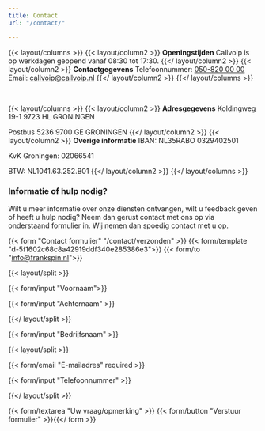 ```yaml
---
title: Contact
url: "/contact/"

---
```

{{< layout/columns >}}
{{< layout/column2 >}}
**Openingstijden**
Callvoip is op werkdagen geopend vanaf 08:30 tot 17:30.
{{</ layout/column2 >}}
{{< layout/column2 >}}
**Contactgegevens**
Telefoonnummer: [050-820 00 00](tel:+31508200000)
Email: [callvoip@callvoip.nl](https://www.callvoiptelefonie.nl/contact/contactgegevens/)
{{</ layout/column2 >}}
{{</ layout/columns >}}

<br>

{{< layout/columns >}}
{{< layout/column2 >}}
**Adresgegevens**
Koldingweg 19-1
9723 HL GRONINGEN

Postbus 5236
9700 GE GRONINGEN
{{</ layout/column2 >}}
{{< layout/column2 >}}
**Overige informatie**
IBAN: NL35RABO 0329402501

KvK Groningen: 02066541

BTW: NL1041.63.252.B01
{{</ layout/column2 >}}
{{</ layout/columns >}}

### Informatie of hulp nodig?

Wilt u meer informatie over onze diensten ontvangen, wilt u feedback geven of heeft u hulp nodig? Neem dan gerust contact met ons op via onderstaand formulier in. Wij nemen dan spoedig contact met u op.

{{< form "Contact formulier" "/contact/verzonden" >}}
{{< form/template "d-5f1602c68c8a42919ddf340e285386e3">}}
{{< form/to "info@frankspin.nl">}}

{{< layout/split >}}

{{< form/input "Voornaam">}}

{{< form/input "Achternaam" >}}

{{</ layout/split >}}

{{< form/input "Bedrijfsnaam" >}}

{{< layout/split >}}

{{< form/email "E-mailadres" required >}}

{{< form/input "Telefoonnummer" >}}

{{</ layout/split >}}

{{< form/textarea "Uw vraag/opmerking" >}} {{< form/button "Verstuur formulier" >}}{{</ form >}}